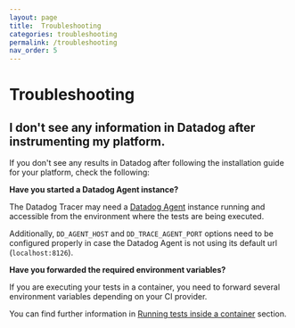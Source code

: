 ```yaml
---
layout: page
title:  Troubleshooting
categories: troubleshooting
permalink: /troubleshooting
nav_order: 5
---
```


# Troubleshooting

## I don't see any information in Datadog after instrumenting my platform.

If you don't see any results in Datadog after following the installation guide for your platform, check the following:

**Have you started a Datadog Agent instance?**

The Datadog Tracer may need a [Datadog Agent](https://docs.datadoghq.com/agent/) instance running and accessible from the environment where the tests are being executed.

Additionally, `DD_AGENT_HOST` and `DD_TRACE_AGENT_PORT` options need to be configured properly in case the Datadog Agent is not using its default url (`localhost:8126`).  

**Have you forwarded the required environment variables?**

If you are executing your tests in a container, you need to forward several environment variables depending on your CI provider.

You can find further information in [Running tests inside a container](/tests-in-container) section.
